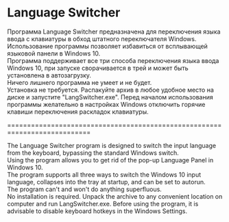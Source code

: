 # Language Switcher

Программа Language Switcher предназначена для переключения языка ввода с клавиатуры в обход штатного переключателя Windows.<br/>
Использование программы позволяет избавиться от всплывающей языковой панели в Windows 10.<br/>
Программа поддерживает все три способа переключения языка ввода Windows 10, при запуске сворачивается в трей и может быть установлена в автозагрузку.<br/>
Ничего лишнего программа не умеет и не будет.<br/>
Установка не требуется. Распакуйте архив в любое удобное место на диске и запустите "LangSwitcher.exe". Перед началом использования программы желательно в настройках Windows отключить горячие клавиши переключения раскладок клавиатуры.

===========================================================================

The Language Switcher program is designed to switch the input language from the keyboard, bypassing the standard Windows switch.<br/>
Using the program allows you to get rid of the pop-up Language Panel in Windows 10.<br/>
The program supports all three ways to switch the Windows 10 input language, collapses into the tray at startup, and can be set to autorun.<br/>
The program can't and won't do anything superfluous.<br/>
No installation is required. Unpack the archive to any convenient location on computer and run LangSwitcher.exe. Before using the program, it is advisable to disable keyboard hotkeys in the Windows Settings.